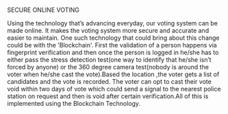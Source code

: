 SECURE ONLINE VOTING

Using the technology that’s advancing everyday, our voting system can be made online. It makes the
voting system more secure and accurate and easier to maintain. One such technology that could bring
about this change could be with the 'Blockchain'.
First the validation of a person happens via fingerprint verification and then once the person is logged in
he/she has to either pass the stress detection test(one way to identify that he/she isn’t forced by
anyone) or the 360 degree camera test(nobody is around the voter when he/she cast the vote).Based
the location ,the voter gets a list of candidates and the vote is recorded. The voter can opt to cast their
vote void within two days of vote which could send a signal to the nearest police station on request and
then is void after certain verification.All of this is implemented using the Blockchain Technology.
